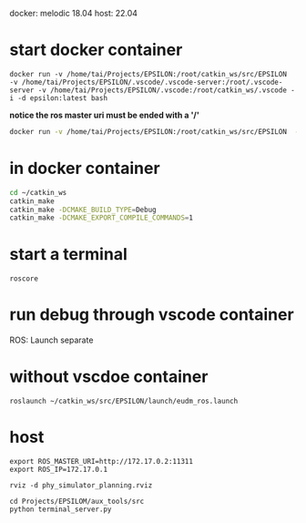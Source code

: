 docker: melodic 18.04
host: 22.04

# start docker container
```
docker run -v /home/tai/Projects/EPSILON:/root/catkin_ws/src/EPSILON  -v /home/tai/Projects/EPSILON/.vscode/.vscode-server:/root/.vscode-server -v /home/tai/Projects/EPSILON/.vscode:/root/catkin_ws/.vscode -i -d epsilon:latest bash
```

**notice the ros master uri must be ended with a '/'**
```bash
docker run -v /home/tai/Projects/EPSILON:/root/catkin_ws/src/EPSILON  -v /home/tai/Projects/EPSILON/.vscode/.vscode-server:/root/.vscode-server -v /home/tai/Projects/EPSILON/.vscode:/root/catkin_ws/.vscode -v /home/tai/Projects/EPSILON/.vscode/.bashrc:/root/.bashrc -e ROS_IP=172.17.0.2 -i -d epsilon:latest bash
```

# in docker container
```bash
cd ~/catkin_ws
catkin_make
catkin_make -DCMAKE_BUILD_TYPE=Debug
catkin_make -DCMAKE_EXPORT_COMPILE_COMMANDS=1
```

# start a terminal
```
roscore
```

# run debug through vscode container
ROS: Launch separate


# without vscdoe container
```
roslaunch ~/catkin_ws/src/EPSILON/launch/eudm_ros.launch
```

# host
```
export ROS_MASTER_URI=http://172.17.0.2:11311
export ROS_IP=172.17.0.1

rviz -d phy_simulator_planning.rviz

cd Projects/EPSILOM/aux_tools/src
python terminal_server.py
```
